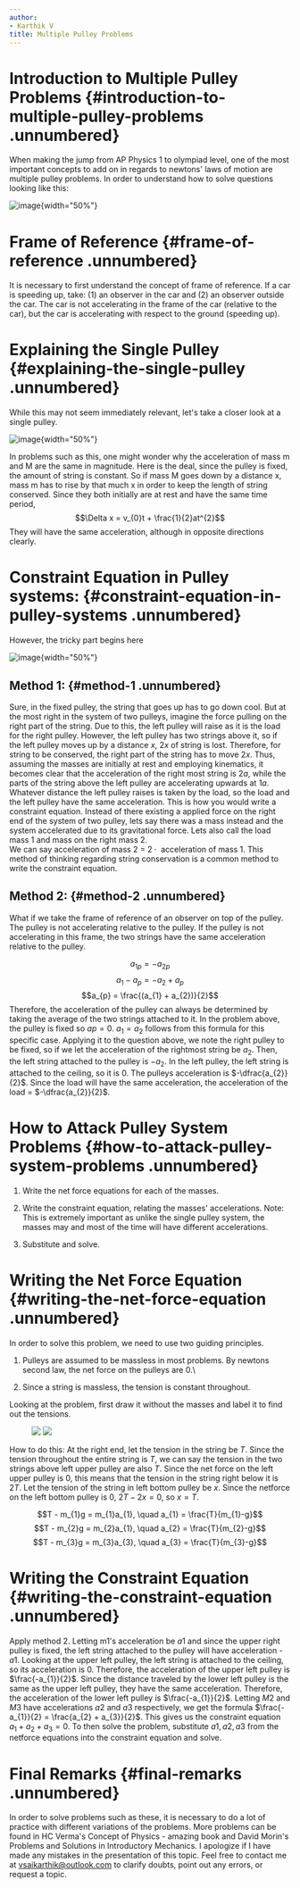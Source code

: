 ```yaml
---
author:
- Karthik V
title: Multiple Pulley Problems
---
```


# Introduction to Multiple Pulley Problems {#introduction-to-multiple-pulley-problems .unnumbered}

When making the jump from AP Physics 1 to olympiad level, one of the
most important concepts to add on in regards to newtons' laws of motion
are multiple pulley problems. In order to understand how to solve
questions looking like this:

![image](1){width="50%"}

# Frame of Reference {#frame-of-reference .unnumbered}

It is necessary to first understand the concept of frame of reference.
If a car is speeding up, take: (1) an observer in the car and (2) an
observer outside the car. The car is not accelerating in the frame of
the car (relative to the car), but the car is accelerating with respect
to the ground (speeding up).

# Explaining the Single Pulley {#explaining-the-single-pulley .unnumbered}

While this may not seem immediately relevant, let's take a closer look
at a single pulley.

![image](2){width="50%"}

In problems such as this, one might wonder why the acceleration of mass
m and M are the same in magnitude. Here is the deal, since the pulley is
fixed, the amount of string is constant. So if mass M goes down by a
distance x, mass m has to rise by that much x in order to keep the
length of string conserved. Since they both initially are at rest and
have the same time period, $$\Delta x = v_{0}t + \frac{1}{2}at^{2}$$
They will have the same acceleration, although in opposite directions
clearly.

# Constraint Equation in Pulley systems: {#constraint-equation-in-pulley-systems .unnumbered}

However, the tricky part begins here

![image](3){width="50%"}

## Method 1: {#method-1 .unnumbered}

Sure, in the fixed pulley, the string that goes up has to go down cool.
But at the most right in the system of two pulleys, imagine the force
pulling on the right part of the string. Due to this, the left pulley
will raise as it is the load for the right pulley. However, the left
pulley has two strings above it, so if the left pulley moves up by a
distance $x$, $2x$ of string is lost. Therefore, for string to be
conserved, the right part of the string has to move $2x$. Thus, assuming
the masses are initially at rest and employing kinematics, it becomes
clear that the acceleration of the right most string is $2a$, while the
parts of the string above the left pulley are accelerating upwards at
$1a$. Whatever distance the left pulley raises is taken by the load, so
the load and the left pulley have the same acceleration. This is how you
would write a constraint equation. Instead of there existing a applied
force on the right end of the system of two pulley, lets say there was a
mass instead and the system accelerated due to its gravitational force.
Lets also call the load mass 1 and mass on the right mass 2.\
We can say acceleration of mass 2 =
$2 \cdot \text{ acceleration of mass } 1$. This method of thinking
regarding string conservation is a common method to write the constraint
equation.

## Method 2: {#method-2 .unnumbered}

What if we take the frame of reference of an observer on top of the
pulley. The pulley is not accelerating relative to the pulley. If the
pulley is not accelerating in this frame, the two strings have the same
acceleration relative to the pulley.

$$a_{1p} = -a_{2p}$$ $$a_{1} - a_{p} = -a_{2} + a_{p}$$
$$a_{p} = \frac{(a_{1} + a_{2})}{2}$$ Therefore, the acceleration of the
pulley can always be determined by taking the average of the two strings
attached to it. In the problem above, the pulley is fixed so $ap = 0$.
$a_{1} = a_{2}$ follows from this formula for this specific case.
Applying it to the question above, we note the right pulley to be fixed,
so if we let the acceleration of the rightmost string be $a_2$. Then,
the left string attached to the pulley is $-a_2$. In the left pulley,
the left string is attached to the ceiling, so it is $0$. The pulleys
acceleration is $-\dfrac{a_{2}}{2}$. Since the load will have the same
acceleration, the acceleration of the load = $-\dfrac{a_{2}}{2}$.

# How to Attack Pulley System Problems {#how-to-attack-pulley-system-problems .unnumbered}

1.  Write the net force equations for each of the masses.

2.  Write the constraint equation, relating the masses' accelerations.
    Note: This is extremely important as unlike the single pulley
    system, the masses may and most of the time will have different
    accelerations.

3.  Substitute and solve.

# Writing the Net Force Equation {#writing-the-net-force-equation .unnumbered}

In order to solve this problem, we need to use two guiding principles.

1.  Pulleys are assumed to be massless in most problems. By newtons
    second law, the net force on the pulleys are 0.\

2.  Since a string is massless, the tension is constant throughout.

Looking at the problem, first draw it without the masses and label it to
find out the tensions.

<figure>
<img src="4" />
<img src="5" />
</figure>

How to do this: At the right end, let the tension in the string be $T$.
Since the tension throughout the entire string is $T$, we can say the
tension in the two strings above left upper pulley are also $T$. Since
the net force on the left upper pulley is 0, this means that the tension
in the string right below it is $2T$. Let the tension of the string in
left bottom pulley be $x$. Since the netforce on the left bottom pulley
is 0, $2T-2x = 0$, so $x = T$.

$$T - m_{1}g = m_{1}a_{1}, \quad a_{1} = \frac{T}{m_{1}-g}$$
$$T - m_{2}g = m_{2}a_{1}, \quad a_{2} = \frac{T}{m_{2}-g}$$
$$T - m_{3}g = m_{3}a_{3}, \quad a_{3} = \frac{T}{m_{3}-g}$$

# Writing the Constraint Equation {#writing-the-constraint-equation .unnumbered}

Apply method 2. Letting m1's acceleration be $a1$ and since the upper
right pulley is fixed, the left string attached to the pulley will have
acceleration -$a1$. Looking at the upper left pulley, the left string is
attached to the ceiling, so its acceleration is 0. Therefore, the
acceleration of the upper left pulley is $\frac{-a_{1}}{2}$. Since the
distance traveled by the lower left pulley is the same as the upper left
pulley, they have the same acceleration. Therefore, the acceleration of
the lower left pulley is $\frac{-a_{1}}{2}$. Letting $M2$ and $M3$ have
accelerations $a2$ and $a3$ respectively, we get the formula
$\frac{-a_{1}}{2} = \frac{a_{2} + a_{3}}{2}$. This gives us the
constraint equation $a_1 + a_2 + a_3 = 0$. To then solve the problem,
substitute $a1, a2, a3$ from the netforce equations into the constraint
equation and solve.

# Final Remarks {#final-remarks .unnumbered}

In order to solve problems such as these, it is necessary to do a lot of
practice with different variations of the problems. More problems can be
found in HC Verma's Concept of Physics - amazing book and David Morin's
Problems and Solutions in Introductory Mechanics. I apologize if I have
made any mistakes in the presentation of this topic. Feel free to
contact me at <vsaikarthik@outlook.com> to clarify doubts, point out any
errors, or request a topic.
